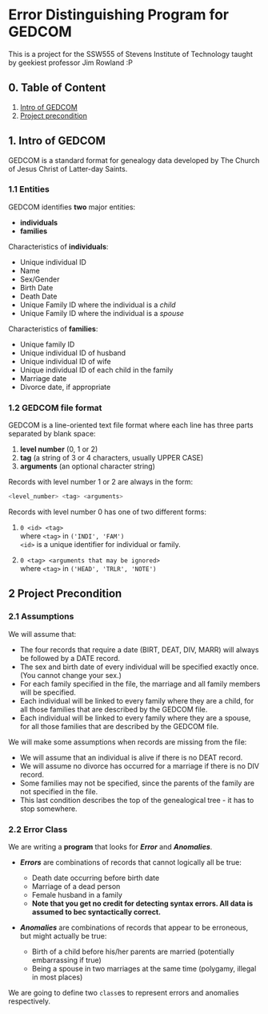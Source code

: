 # Error Distinguishing Program for GEDCOM

This is a project for the SSW555 of Stevens Institute of Technology taught by geekiest professor Jim Rowland :P

## 0. Table of Content

1. [Intro of GEDCOM](#intro-of-gedcom)
2. [Project precondition](#project-precondition)

## 1. Intro of GEDCOM

GEDCOM is a standard format for genealogy data developed by The Church of Jesus Christ of Latter-day Saints.

### 1.1 Entities

GEDCOM identifies **two** major entities:

- **individuals**
- **families**

Characteristics of **individuals**:

- Unique individual ID
- Name
- Sex/Gender
- Birth Date
- Death Date
- Unique Family ID where the individual is a *child*
- Unique Family ID where the individual is a *spouse*

Characteristics of **families**:

- Unique family ID
- Unique individual ID of husband
- Unique individual ID of wife
- Unique individual ID of each child in the family
- Marriage date
- Divorce date, if appropriate

### 1.2 GEDCOM file format

GEDCOM is a line-oriented text file format where each line has three parts separated by blank space:

1. **level number** (0, 1 or 2)
2. **tag** (a string of 3 or 4 characters, usually UPPER CASE)
3. **arguments** (an optional character string)

Records with level number 1 or 2 are always in the form:

```sh
<level_number> <tag> <arguments>
```

Records with level number 0 has one of two different forms:

  1. `0 <id> <tag>`  
  where `<tag>` in `('INDI', 'FAM')`  
  `<id>` is a unique identifier for individual or family.

  2. `0 <tag> <arguments that may be ignored>`  
  where `<tag>` in `('HEAD', 'TRLR', 'NOTE')`

## 2 Project Precondition

### 2.1 Assumptions

We will assume that:

- The four records that require a date (BIRT, DEAT, DIV, MARR) will always be followed by a DATE record.
- The sex and birth date of every individual will be specified exactly once. (You cannot change your sex.)
- For each family specified in the file, the marriage and all family members will be specified.
- Each individual will be linked to every family where they are a child, for all those families that are described by the GEDCOM file.
- Each individual will be linked to every family where they are a spouse, for all those families that are described by the GEDCOM file.

We will make some assumptions when records are missing from the file:

- We will assume that an individual is alive if there is no DEAT record.
- We will assume no divorce has occurred for a marriage if there is no DIV record.
- Some families may not be specified, since the parents of the family are not specified in the file.
- This last condition describes the top of the genealogical tree - it has to stop somewhere.

### 2.2 Error Class

We are writing a **program** that looks for ***Error*** and ***Anomalies***.

- ***Errors*** are combinations of records that cannot logically all be true:

  - Death date occurring before birth date
  - Marriage of a dead person
  - Female husband in a family
  - **Note that you get no credit for detecting syntax errors. All data is assumed to bec syntactically correct.**

- ***Anomalies*** are combinations of records that appear to be erroneous, but might actually be true:

  - Birth of a child before his/her parents are married (potentially embarrassing if true)
  - Being a spouse in two marriages at the same time (polygamy, illegal in most places)

We are going to define two `class`es to represent errors and anomalies respectively.
